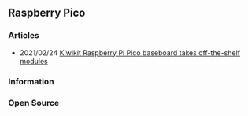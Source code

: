 ## Raspberry Pico



### Articles
- 2021/02/24 [Kiwikit Raspberry Pi Pico baseboard takes off-the-shelf modules](https://www.cnx-software.com/2021/02/24/kiwikit-raspberry-pi-pico-baseboard-takes-off-the-shelf-modules/)



### Information



### Open Source


